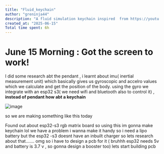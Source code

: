 ```yaml
---
title: "Fluid_keychain"
author: "greninja44"
description: "A fluid simulation keychain inspired  from https://youtu.be/jis1MC5Tm8k?si=dFwDLe44DeG1LyNZ"
created_at: "2025-06-15"
Total time spent: 6h
---
```

# June 15 Morning : Got the screen to work!
I did some research abt the pendant , i learnt about imu( inertial measurement unit) which basically gives us gyroscopic and accelro values which we calculate and get the position of the body.
using the gyro we integrate with an esp32 s3( we need wifi and bluetooth also to control it) ,   **instead of pendant how abt a keychain**

![image](https://github.com/user-attachments/assets/8f9479e1-95f5-42c1-bca6-c2dcd256a836)

so we are making something like this today 


Found out about esp32-s3 rgb matrix board  so using this im gonna make keychain
lol we have a problem i wanna make it handy so i need a lipo battery but the esp32 -s3 doesnt have an inbuilt charger
so lets research about that....... omg so i have to design a pcb for it ( bruhhh esp32 needs 5v and battery is 3.7  v , so gonna design a booster too)
lets start building pcb

